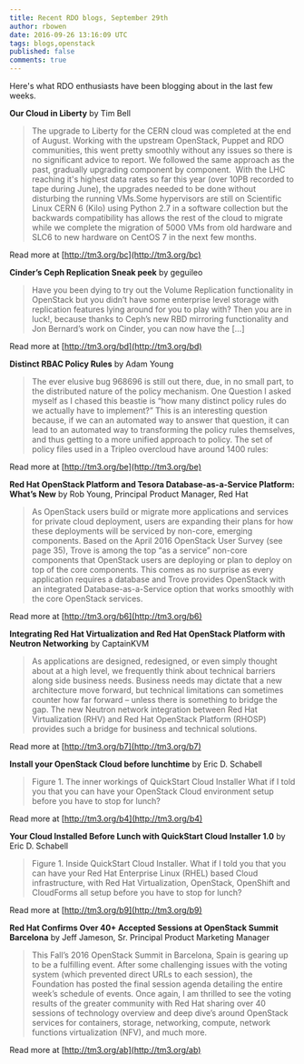 ```yaml
---
title: Recent RDO blogs, September 29th
author: rbowen
date: 2016-09-26 13:16:09 UTC
tags: blogs,openstack
published: false
comments: true
---
```


Here's what RDO enthusiasts have been blogging about in the last few weeks.


**Our Cloud in Liberty** by Tim Bell

> The upgrade to Liberty for the CERN cloud was completed at the end of August. Working with the upstream OpenStack, Puppet and RDO communities, this went pretty smoothly without any issues so there is no significant advice to report. We followed the same approach as the past, gradually upgrading component by component.  With the LHC reaching it's highest data rates so far this year (over 10PB recorded to tape during June), the upgrades needed to be done without disturbing the running VMs.Some hypervisors are still on Scientific Linux CERN 6 (Kilo) using Python 2.7 in a software collection but the backwards compatibility has allows the rest of the cloud to migrate while we complete the migration of 5000 VMs from old hardware and SLC6 to new hardware on CentOS 7 in the next few months.

Read more at [http://tm3.org/bc](http://tm3.org/bc)


**Cinder’s Ceph Replication Sneak peek** by geguileo

> Have you been dying to try out the Volume Replication functionality in OpenStack but you didn’t have some enterprise level storage with replication features lying around for you to play with? Then you are in luck!, because thanks to Ceph’s new RBD mirroring functionality and Jon Bernard’s work on Cinder, you can now have the […]

Read more at [http://tm3.org/bd](http://tm3.org/bd)


**Distinct RBAC Policy Rules** by Adam Young

> The ever elusive bug 968696 is still out there, due, in no small part, to the distributed nature of the policy mechanism. One Question I asked myself as I chased this beastie is “how many distinct policy rules do we actually have to implement?” This is an interesting question because, if we can an automated way to answer that question, it can lead to an automated way to transforming the policy rules themselves, and thus getting to a more unified approach to policy.    The set of policy files used in a Tripleo overcloud have around 1400 rules:

Read more at [http://tm3.org/be](http://tm3.org/be)


**Red Hat OpenStack Platform and Tesora Database-as-a-Service Platform: What’s New** by Rob Young, Principal Product Manager, Red Hat

>  As OpenStack users build or migrate more applications and services for private cloud deployment, users are expanding their plans for how these deployments will be serviced by non-core, emerging components. Based on the           April 2016 OpenStack User Survey         (see page 35), Trove is among the top “as a service” non-core components that OpenStack users are deploying or plan to deploy on top of the core components. This comes as no surprise as every application requires a database and Trove provides OpenStack with an integrated Database-as-a-Service option that works smoothly with the core OpenStack services.  

Read more at [http://tm3.org/b6](http://tm3.org/b6)


**Integrating Red Hat Virtualization and Red Hat OpenStack Platform with Neutron Networking** by CaptainKVM

> As applications are designed, redesigned, or even simply thought about at a high level, we frequently think about technical barriers along side business needs. Business needs may dictate that a new architecture move forward, but technical limitations can sometimes counter how far forward – unless there is something to bridge the gap. The new Neutron network integration between Red Hat Virtualization (RHV) and Red Hat OpenStack Platform (RHOSP) provides such a bridge for business and technical solutions.

Read more at [http://tm3.org/b7](http://tm3.org/b7)


**Install your OpenStack Cloud before lunchtime** by Eric D. Schabell

> Figure 1. The inner workings of QuickStart Cloud Installer  What if I told you that you can have your OpenStack Cloud environment setup before you have to stop for lunch?

Read more at [http://tm3.org/b4](http://tm3.org/b4)


**Your Cloud Installed Before Lunch with QuickStart Cloud Installer 1.0** by Eric D. Schabell

> Figure 1. Inside QuickStart Cloud Installer.  What if I told you that you can have your Red Hat Enterprise Linux (RHEL) based Cloud infrastructure, with Red Hat Virtualization, OpenStack, OpenShift and CloudForms all setup before you have to stop for lunch?

Read more at [http://tm3.org/b9](http://tm3.org/b9)


**Red Hat Confirms Over 40+ Accepted Sessions at OpenStack Summit Barcelona** by Jeff Jameson, Sr. Principal Product Marketing Manager

>  This Fall’s 2016 OpenStack Summit in Barcelona, Spain is gearing up to be a fulfilling event. After some challenging issues with the voting system (which prevented direct URLs to each session), the Foundation has posted the final session agenda detailing the entire week’s schedule of events. Once again, I am thrilled to see the voting results of the greater community with Red Hat sharing over 40 sessions of technology overview and deep dive’s around OpenStack services for containers, storage, networking, compute, network functions virtualization (NFV), and much more.   

Read more at [http://tm3.org/ab](http://tm3.org/ab)